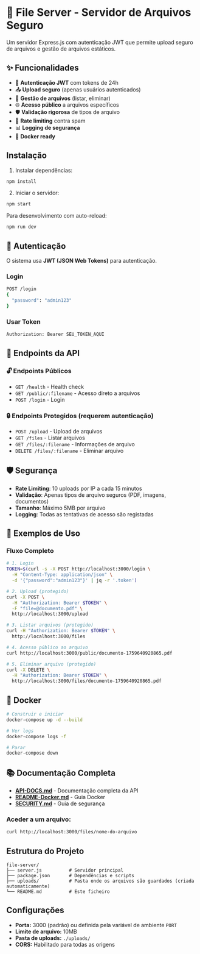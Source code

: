 # 🔐 File Server - Servidor de Arquivos Seguro

Um servidor Express.js com autenticação JWT que permite upload seguro de arquivos e gestão de arquivos estáticos.

## ✨ Funcionalidades

- 🔐 **Autenticação JWT** com tokens de 24h
- 📤 **Upload seguro** (apenas usuários autenticados)
- 📁 **Gestão de arquivos** (listar, eliminar)
- 🌐 **Acesso público** a arquivos específicos
- 🛡️ **Validação rigorosa** de tipos de arquivo
- 🚫 **Rate limiting** contra spam
- 📊 **Logging de segurança**
- 🐳 **Docker ready**

## Instalação

1. Instalar dependências:

```bash
npm install
```

2. Iniciar o servidor:

```bash
npm start
```

Para desenvolvimento com auto-reload:

```bash
npm run dev
```

## 🔐 Autenticação

O sistema usa **JWT (JSON Web Tokens)** para autenticação.

### Login

```bash
POST /login
{
  "password": "admin123"
}
```

### Usar Token

```bash
Authorization: Bearer SEU_TOKEN_AQUI
```

## 📁 Endpoints da API

### 🔓 **Endpoints Públicos**

- `GET /health` - Health check
- `GET /public/:filename` - Acesso direto a arquivos
- `POST /login` - Login

### 🔒 **Endpoints Protegidos** (requerem autenticação)

- `POST /upload` - Upload de arquivos
- `GET /files` - Listar arquivos
- `GET /files/:filename` - Informações de arquivo
- `DELETE /files/:filename` - Eliminar arquivo

## 🛡️ Segurança

- **Rate Limiting**: 10 uploads por IP a cada 15 minutos
- **Validação**: Apenas tipos de arquivo seguros (PDF, imagens, documentos)
- **Tamanho**: Máximo 5MB por arquivo
- **Logging**: Todas as tentativas de acesso são registadas

## 🚀 Exemplos de Uso

### Fluxo Completo

```bash
# 1. Login
TOKEN=$(curl -s -X POST http://localhost:3000/login \
  -H "Content-Type: application/json" \
  -d '{"password":"admin123"}' | jq -r '.token')

# 2. Upload (protegido)
curl -X POST \
  -H "Authorization: Bearer $TOKEN" \
  -F "file=@documento.pdf" \
  http://localhost:3000/upload

# 3. Listar arquivos (protegido)
curl -H "Authorization: Bearer $TOKEN" \
  http://localhost:3000/files

# 4. Acesso público ao arquivo
curl http://localhost:3000/public/documento-1759640920865.pdf

# 5. Eliminar arquivo (protegido)
curl -X DELETE \
  -H "Authorization: Bearer $TOKEN" \
  http://localhost:3000/files/documento-1759640920865.pdf
```

## 🐳 Docker

```bash
# Construir e iniciar
docker-compose up -d --build

# Ver logs
docker-compose logs -f

# Parar
docker-compose down
```

## 📚 Documentação Completa

- **[API-DOCS.md](API-DOCS.md)** - Documentação completa da API
- **[README-Docker.md](README-Docker.md)** - Guia Docker
- **[SECURITY.md](SECURITY.md)** - Guia de segurança

### Aceder a um arquivo:

```bash
curl http://localhost:3000/files/nome-do-arquivo
```

## Estrutura do Projeto

```
file-server/
├── server.js          # Servidor principal
├── package.json       # Dependências e scripts
├── uploads/           # Pasta onde os arquivos são guardados (criada automaticamente)
└── README.md          # Este ficheiro
```

## Configurações

- **Porta:** 3000 (padrão) ou definida pela variável de ambiente `PORT`
- **Limite de arquivo:** 10MB
- **Pasta de uploads:** `./uploads/`
- **CORS:** Habilitado para todas as origens
